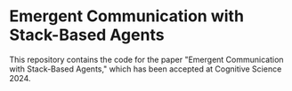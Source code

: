 # Emergent Communication with Stack-Based Agents

This repository contains the code for the paper "Emergent Communication with Stack-Based Agents," which has been accepted at Cognitive Science 2024.

